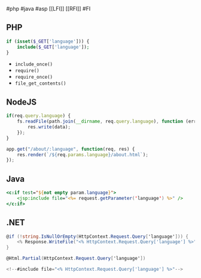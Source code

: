 #php
#java
#asp
[[LFI]]
[[RFI]]
#FI
## PHP
```PHP
if (isset($_GET['language'])) {
    include($_GET['language']);
}
```

* `include_once()`
* `require()`
* `require_once()`
* `file_get_contents()`

## NodeJS
```javascript
if(req.query.language) {
    fs.readFile(path.join(__dirname, req.query.language), function (err, data) {
        res.write(data);
    });
}
```

```js
app.get("/about/:language", function(req, res) {
    res.render(`/${req.params.language}/about.html`);
});
```

## Java
```jsp
<c:if test="${not empty param.language}">
    <jsp:include file="<%= request.getParameter('language') %>" />
</c:if>
```

## .NET
```cs
@if (!string.IsNullOrEmpty(HttpContext.Request.Query['language'])) {
    <% Response.WriteFile("<% HttpContext.Request.Query['language'] %>"); %> 
}
```

```cs
@Html.Partial(HttpContext.Request.Query['language'])
```

```cs
<!--#include file="<% HttpContext.Request.Query['language'] %>"-->
```

